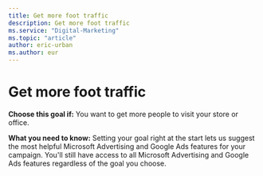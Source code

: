 ```yaml
---
title: Get more foot traffic
description: Get more foot traffic
ms.service: "Digital-Marketing"
ms.topic: "article"
author: eric-urban
ms.author: eur
---
```


# Get more foot traffic

**Choose this goal if:** You want to get more people to visit your store or office.

**What you need to know:** Setting your goal right at the start lets us suggest the most helpful Microsoft Advertising and Google Ads features for your campaign. You'll still have access to all Microsoft Advertising and Google Ads features regardless of the goal you choose.


